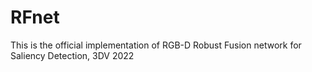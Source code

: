 # RFnet

This is the official implementation of RGB-D Robust Fusion network for Saliency Detection, 3DV 2022
